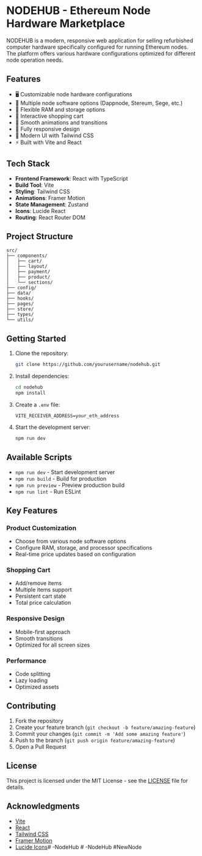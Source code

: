 # NODEHUB - Ethereum Node Hardware Marketplace

NODEHUB is a modern, responsive web application for selling refurbished computer hardware specifically configured for running Ethereum nodes. The platform offers various hardware configurations optimized for different node operation needs.

## Features

- 🖥️ Customizable node hardware configurations
- 🔧 Multiple node software options (Dappnode, Stereum, Sege, etc.)
- 💾 Flexible RAM and storage options
- 🛒 Interactive shopping cart
- 💫 Smooth animations and transitions
- 📱 Fully responsive design
- 🎨 Modern UI with Tailwind CSS
- ⚡ Built with Vite and React

## Tech Stack

- **Frontend Framework**: React with TypeScript
- **Build Tool**: Vite
- **Styling**: Tailwind CSS
- **Animations**: Framer Motion
- **State Management**: Zustand
- **Icons**: Lucide React
- **Routing**: React Router DOM

## Project Structure

```
src/
├── components/
│   ├── cart/
│   ├── layout/
│   ├── payment/
│   ├── product/
│   └── sections/
├── config/
├── data/
├── hooks/
├── pages/
├── store/
├── types/
└── utils/
```

## Getting Started

1. Clone the repository:
   ```bash
   git clone https://github.com/yourusername/nodehub.git
   ```

2. Install dependencies:
   ```bash
   cd nodehub
   npm install
   ```

3. Create a `.env` file:
   ```env
   VITE_RECEIVER_ADDRESS=your_eth_address
   ```

4. Start the development server:
   ```bash
   npm run dev
   ```

## Available Scripts

- `npm run dev` - Start development server
- `npm run build` - Build for production
- `npm run preview` - Preview production build
- `npm run lint` - Run ESLint

## Key Features

### Product Customization
- Choose from various node software options
- Configure RAM, storage, and processor specifications
- Real-time price updates based on configuration

### Shopping Cart
- Add/remove items
- Multiple items support
- Persistent cart state
- Total price calculation

### Responsive Design
- Mobile-first approach
- Smooth transitions
- Optimized for all screen sizes

### Performance
- Code splitting
- Lazy loading
- Optimized assets

## Contributing

1. Fork the repository
2. Create your feature branch (`git checkout -b feature/amazing-feature`)
3. Commit your changes (`git commit -m 'Add some amazing feature'`)
4. Push to the branch (`git push origin feature/amazing-feature`)
5. Open a Pull Request

## License

This project is licensed under the MIT License - see the [LICENSE](LICENSE) file for details.

## Acknowledgments

- [Vite](https://vitejs.dev/)
- [React](https://reactjs.org/)
- [Tailwind CSS](https://tailwindcss.com/)
- [Framer Motion](https://www.framer.com/motion/)
- [Lucide Icons](https://lucide.dev/)#   - N o d e H u b  
 #   - N o d e H u b  
 #NewNode
